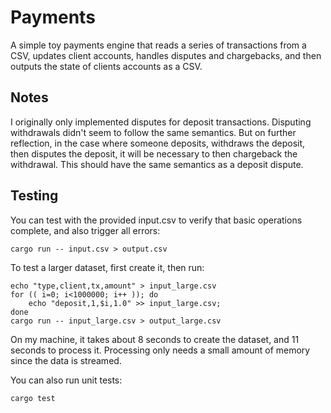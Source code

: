 # Payments
A simple toy payments engine that reads a series of transactions from a CSV, updates client accounts, handles disputes and chargebacks, and then outputs the state of clients accounts as a CSV.

## Notes
I originally only implemented disputes for deposit transactions.  Disputing withdrawals didn't seem to follow the same semantics.  But on further reflection, in the case where someone deposits, withdraws the deposit, then disputes the deposit, it will be necessary to then chargeback the withdrawal.  This should have the same semantics as a deposit dispute.

## Testing
You can test with the provided input.csv to verify that basic operations complete, and also trigger all errors:

```
cargo run -- input.csv > output.csv
```

To test a larger dataset, first create it, then run:

```
echo "type,client,tx,amount" > input_large.csv
for (( i=0; i<1000000; i++ )); do
    echo "deposit,1,$i,1.0" >> input_large.csv;
done
cargo run -- input_large.csv > output_large.csv
```

On my machine, it takes about 8 seconds to create the dataset, and 11 seconds to process it.  Processing only needs a small amount of memory since the data is streamed.

You can also run unit tests:

```
cargo test
```
